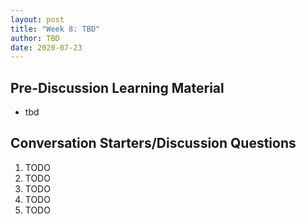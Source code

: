 ```yaml
---
layout: post
title: "Week 8: TBD"
author: TBD
date: 2020-07-23
---
```


## Pre-Discussion Learning Material

* tbd

## Conversation Starters/Discussion Questions

1. TODO
2. TODO
3. TODO
4. TODO
5. TODO
